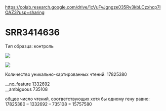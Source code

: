 https://colab.research.google.com/drive/1cVuFvJgngze035Rv3kbLCzxhcp7IOAZ3?usp=sharing

# SRR3414636  

Тип образца: контроль

![](https://raw.githubusercontent.com/princecorwinofamber/bioinf_ads_hw3/main/SRR3414636_1.png)

![](https://raw.githubusercontent.com/princecorwinofamber/bioinf_ads_hw3/main/SRR3414636_2.png)

Количество уникально-картированных чтений: 17825380

__no_feature 1332692  
__ambiguous 735108  

общее число чтений, соответствующих хотя бы одному гену равно:
17825380 – 1332692 – 735108 = 15757580
